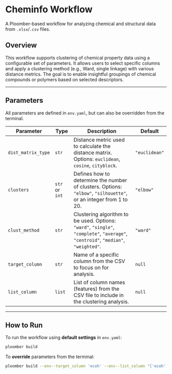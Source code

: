 # Cheminfo Workflow

A Ploomber-based workflow for analyzing chemical and structural data from `.xlsx`/`.csv` files.

## Overview

This workflow supports clustering of chemical property data using a configurable set of parameters. It allows users to select specific columns and apply a clustering method (e.g., Ward, single linkage) with various distance metrics. The goal is to enable insightful groupings of chemical compounds or polymers based on selected descriptors.

---

## Parameters

All parameters are defined in `env.yaml`, but can also be overridden from the terminal.

| Parameter        | Type          | Description                                                                                     | Default       |
|------------------|---------------|-------------------------------------------------------------------------------------------------|---------------|
| `dist_matrix_type` | `str`        | Distance metric used to calculate the distance matrix. Options: `euclidean`, `cosine`, `cityblock`. | `"euclidean"` |
| `clusters`         | `str` or `int` | Defines how to determine the number of clusters. Options: `"elbow"`, `"silhouette"`, or an integer from 1 to 20. | `"elbow"`     |
| `clust_method`     | `str`        | Clustering algorithm to be used. Options: `"ward"`, `"single"`, `"complete"`, `"average"`, `"centroid"`, `"median"`, `"weighted"`. | `"ward"`      |
| `target_column`    | `str`        | Name of a specific column from the CSV to focus on for analysis.                               | `null`        |
| `list_column`      | `list`       | List of column names (features) from the CSV file to include in the clustering analysis.       | `null`        |

---

## How to Run

To run the workflow using **default settings** in `env.yaml`:

```bash
ploomber build
```

To **override** parameters from the terminal:
```bash
ploomber build --env--target_column 'ecoh' --env--list_column "['ecoh','Vm','CED']"
```